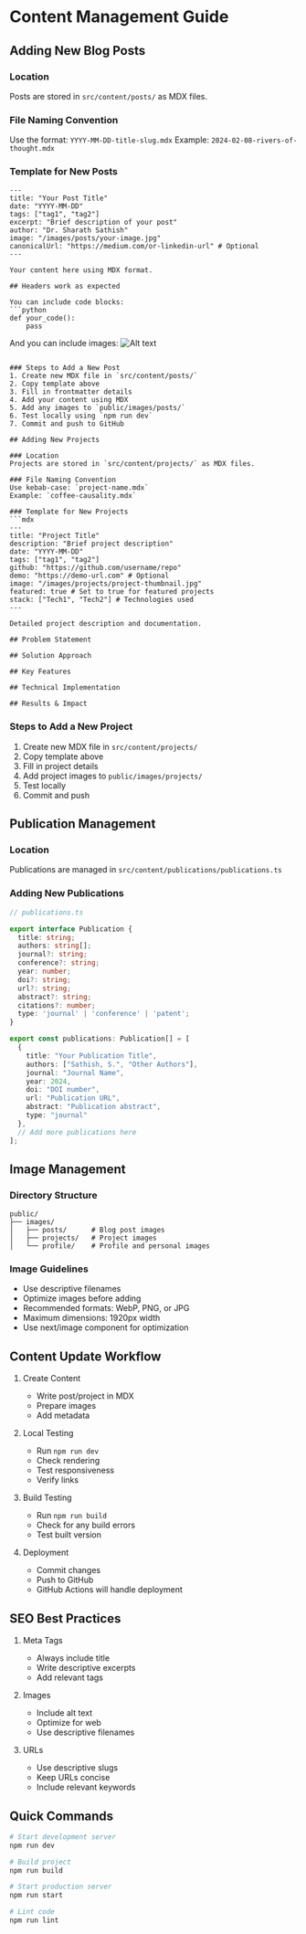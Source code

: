 # Content Management Guide

## Adding New Blog Posts

### Location
Posts are stored in `src/content/posts/` as MDX files.

### File Naming Convention
Use the format: `YYYY-MM-DD-title-slug.mdx`
Example: `2024-02-08-rivers-of-thought.mdx`

### Template for New Posts
```mdx
---
title: "Your Post Title"
date: "YYYY-MM-DD"
tags: ["tag1", "tag2"]
excerpt: "Brief description of your post"
author: "Dr. Sharath Sathish"
image: "/images/posts/your-image.jpg"
canonicalUrl: "https://medium.com/or-linkedin-url" # Optional
---

Your content here using MDX format.

## Headers work as expected

You can include code blocks:
```python
def your_code():
    pass
```

And you can include images:
![Alt text](/images/your-image.jpg)
```

### Steps to Add a New Post
1. Create new MDX file in `src/content/posts/`
2. Copy template above
3. Fill in frontmatter details
4. Add your content using MDX
5. Add any images to `public/images/posts/`
6. Test locally using `npm run dev`
7. Commit and push to GitHub

## Adding New Projects

### Location
Projects are stored in `src/content/projects/` as MDX files.

### File Naming Convention
Use kebab-case: `project-name.mdx`
Example: `coffee-causality.mdx`

### Template for New Projects
```mdx
---
title: "Project Title"
description: "Brief project description"
date: "YYYY-MM-DD"
tags: ["tag1", "tag2"]
github: "https://github.com/username/repo"
demo: "https://demo-url.com" # Optional
image: "/images/projects/project-thumbnail.jpg"
featured: true # Set to true for featured projects
stack: ["Tech1", "Tech2"] # Technologies used
---

Detailed project description and documentation.

## Problem Statement

## Solution Approach

## Key Features

## Technical Implementation

## Results & Impact

```

### Steps to Add a New Project
1. Create new MDX file in `src/content/projects/`
2. Copy template above
3. Fill in project details
4. Add project images to `public/images/projects/`
5. Test locally
6. Commit and push

## Publication Management

### Location
Publications are managed in `src/content/publications/publications.ts`

### Adding New Publications
```typescript
// publications.ts

export interface Publication {
  title: string;
  authors: string[];
  journal?: string;
  conference?: string;
  year: number;
  doi?: string;
  url?: string;
  abstract?: string;
  citations?: number;
  type: 'journal' | 'conference' | 'patent';
}

export const publications: Publication[] = [
  {
    title: "Your Publication Title",
    authors: ["Sathish, S.", "Other Authors"],
    journal: "Journal Name",
    year: 2024,
    doi: "DOI number",
    url: "Publication URL",
    abstract: "Publication abstract",
    type: "journal"
  },
  // Add more publications here
];
```

## Image Management

### Directory Structure
```
public/
├── images/
│   ├── posts/      # Blog post images
│   ├── projects/   # Project images
│   └── profile/    # Profile and personal images
```

### Image Guidelines
- Use descriptive filenames
- Optimize images before adding
- Recommended formats: WebP, PNG, or JPG
- Maximum dimensions: 1920px width
- Use next/image component for optimization

## Content Update Workflow

1. Create Content
   - Write post/project in MDX
   - Prepare images
   - Add metadata

2. Local Testing
   - Run `npm run dev`
   - Check rendering
   - Test responsiveness
   - Verify links

3. Build Testing
   - Run `npm run build`
   - Check for any build errors
   - Test built version

4. Deployment
   - Commit changes
   - Push to GitHub
   - GitHub Actions will handle deployment

## SEO Best Practices

1. Meta Tags
   - Always include title
   - Write descriptive excerpts
   - Add relevant tags

2. Images
   - Include alt text
   - Optimize for web
   - Use descriptive filenames

3. URLs
   - Use descriptive slugs
   - Keep URLs concise
   - Include relevant keywords

## Quick Commands

```bash
# Start development server
npm run dev

# Build project
npm run build

# Start production server
npm run start

# Lint code
npm run lint
```
